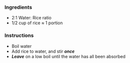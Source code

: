 ### Ingredients
- 2:1 Water: Rice ratio
- 1/2 cup of rice $\approx$ 1 portion
### Instructions
- Boil water
- Add rice to water, and stir ___once___
- ___Leave___ on a low boil until the water has all been absorbed